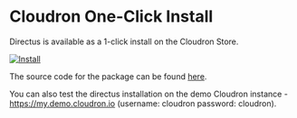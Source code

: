 # Cloudron One-Click Install

Directus is available as a 1-click install on the Cloudron Store.

[![Install](https://cloudron.io/img/button.svg)](https://cloudron.io/button.html?app=io.directus.cloudronapp)

The source code for the package can be found [here](https://git.cloudron.io/cloudron/directus-app/).

You can also test the directus installation on the demo Cloudron instance - https://my.demo.cloudron.io (username: cloudron password: cloudron).

